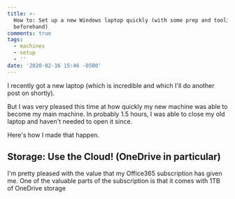 ```yaml
---
title: >-
  How to: Set up a new Windows laptop quickly (with some prep and tooling
  beforehand)
comments: true
tags:
  - machines
  - setup
  - ''
date: '2020-02-16 15:46 -0500'
---
```

I recently got a new laptop (which is incredible and which I'll do another post on shortly).

But I was very pleased this time at how quickly my new machine was able to become my main machine. In probably 1.5 hours, I was able to close my old laptop and haven't needed to open it since. 

Here's how I made that happen.

## Storage: Use the Cloud! (OneDrive in particular)

I'm pretty pleased with the value that my Office365 subscription has given me. One of the valuable parts of the subscription is that it comes with 1TB of OneDrive storage
